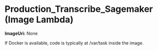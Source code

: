 ﻿# Production_Transcribe_Sagemaker (Image Lambda)

**ImageUri:** None

If Docker is available, code is typically at /var/task inside the image.
